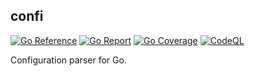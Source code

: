 ## confi

[![Go Reference](https://pkg.go.dev/badge/github.com/jfk9w-go/confi.svg)](https://pkg.go.dev/github.com/jfk9w-go/confi)
[![Go Report](https://goreportcard.com/badge/github.com/jfk9w-go/confi)](https://goreportcard.com/report/github.com/jfk9w-go/confi)
[![Go Coverage](https://github.com/jfk9w-go/confi/wiki/coverage.svg)](https://raw.githack.com/wiki/jfk9w-go/confi/coverage.html)
[![CodeQL](https://github.com/jfk9w-go/confi/workflows/CodeQL/badge.svg)](https://github.com/jfk9w-go/confi/actions?query=workflow%3ACodeQL)

Configuration parser for Go.
